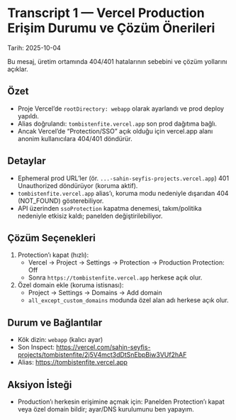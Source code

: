 # Transcript 1 — Vercel Production Erişim Durumu ve Çözüm Önerileri

Tarih: 2025-10-04

Bu mesaj, üretim ortamında 404/401 hatalarının sebebini ve çözüm yollarını açıklar.

## Özet
- Proje Vercel’de `rootDirectory: webapp` olarak ayarlandı ve prod deploy yapıldı.
- Alias doğrulandı: `tombistenfite.vercel.app` son prod dağıtıma bağlı.
- Ancak Vercel’de “Protection/SSO” açık olduğu için vercel.app alanı anonim kullanıcılara 404/401 döndürür.

## Detaylar
- Ephemeral prod URL’ler (ör. `...-sahin-seyfis-projects.vercel.app`) 401 Unauthorized döndürüyor (koruma aktif).
- `tombistenfite.vercel.app` alias’ı, koruma modu nedeniyle dışarıdan 404 (NOT_FOUND) gösterebiliyor.
- API üzerinden `ssoProtection` kapatma denemesi, takım/politika nedeniyle etkisiz kaldı; panelden değiştirilebiliyor.

## Çözüm Seçenekleri
1) Protection’ı kapat (hızlı):
   - Vercel → Project → Settings → Protection → Production Protection: Off
   - Sonra `https://tombistenfite.vercel.app` herkese açık olur.
2) Özel domain ekle (koruma istisnası):
   - Project → Settings → Domains → Add domain
   - `all_except_custom_domains` modunda özel alan adı herkese açık olur.

## Durum ve Bağlantılar
- Kök dizin: `webapp` (kalıcı ayar)
- Son Inspect: https://vercel.com/sahin-seyfis-projects/tombistenfite/2j5V4mct3dDtSnEbpBiw3VUf2hAF
- Alias: https://tombistenfite.vercel.app

## Aksiyon İsteği
- Production’ı herkesin erişimine açmak için: Panelden Protection’ı kapat veya özel domain bildir; ayar/DNS kurulumunu ben yapayım.

